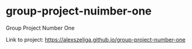 # group-project-nuimber-one
Group Project Number One

Link to project: https://alexszeliga.github.io/group-project-number-one
